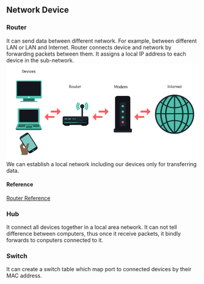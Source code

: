 ## Network Device
### Router
It can send data between different network. For example, between different LAN or LAN and Internet.
Router connects device and network by forwarding packets between them. It assigns a local IP address to each device in the sub-network.
![Router to modem](../pic/router-to-modem-connection.png) <br />
We can establish a local network including our devices only for transferring data.

#### Reference
[Router Reference](https://www.makeuseof.com/tag/technology-explained-how-does-a-router-work/)

### Hub
It connect all devices together in a local area network. It can not tell difference between computers, thus once it receive packets, it bindly forwards to conputers connected to it. <br />

### Switch
It can create a switch table which map port to connected devices by their MAC address.
